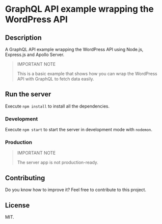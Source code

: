 # GraphQL API example wrapping the WordPress API

## Description

A GraphQL API example wrapping the WordPress API using Node.js, Express.js and Apollo Server.

> IMPORTANT NOTE
>
> This is a basic example that shows how you can wrap the WordPress API with GraphQL to fetch data easily.

## Run the server

Execute `npm install` to install all the dependencies.

### Development

Execute `npm start` to start the server in development mode with `nodemon`.

### Production

> IMPORTANT NOTE
>
> The server app is not production-ready.

## Contributing

Do you know how to improve it? Feel free to contribute to this project.

## License

MIT.
